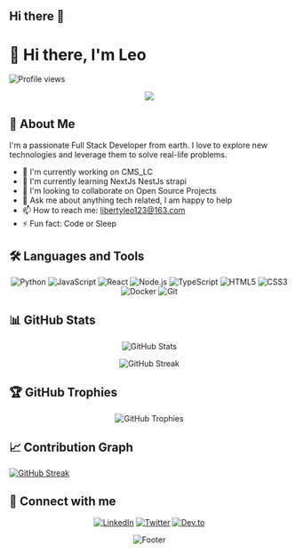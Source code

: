 ## Hi there 👋

# 👋 Hi there, I'm Leo

![Profile views](https://komarev.com/ghpvc/?username=yourusername&color=blueviolet)

<p align="center">
  <img src="https://readme-typing-svg.herokuapp.com?lines=Full+Stack+Developer;Open+Source+Enthusiast;Always+learning+new+things&center=true&width=380&height=45">
</p>

## 🚀 About Me

I'm a passionate Full Stack Developer from earth. I love to explore new technologies and leverage them to solve real-life problems.

- 🔭 I'm currently working on CMS_LC
- 🌱 I'm currently learning NextJs NestJs strapi
- 👯 I'm looking to collaborate on Open Source Projects
- 💬 Ask me about anything tech related, I am happy to help
- 📫 How to reach me: libertyleo123@163.com
- ⚡ Fun fact: Code or Sleep

## 🛠️ Languages and Tools

<p align="center">
  <img src="https://img.shields.io/badge/Python-3776AB?style=for-the-badge&logo=python&logoColor=white" alt="Python">
  <img src="https://img.shields.io/badge/JavaScript-F7DF1E?style=for-the-badge&logo=javascript&logoColor=black" alt="JavaScript">
  <img src="https://img.shields.io/badge/React-20232A?style=for-the-badge&logo=react&logoColor=61DAFB" alt="React">
  <img src="https://img.shields.io/badge/Node.js-43853D?style=for-the-badge&logo=node.js&logoColor=white" alt="Node.js">
  <img src="https://img.shields.io/badge/TypeScript-007ACC?style=for-the-badge&logo=typescript&logoColor=white" alt="TypeScript">
  <img src="https://img.shields.io/badge/HTML5-E34F26?style=for-the-badge&logo=html5&logoColor=white" alt="HTML5">
  <img src="https://img.shields.io/badge/CSS3-1572B6?style=for-the-badge&logo=css3&logoColor=white" alt="CSS3">
  <img src="https://img.shields.io/badge/Docker-2496ED?style=for-the-badge&logo=docker&logoColor=white" alt="Docker">
  <img src="https://img.shields.io/badge/Git-F05032?style=for-the-badge&logo=git&logoColor=white" alt="Git">
</p>

## 📊 GitHub Stats

<p align="center">
  <img src="https://github-readme-stats.vercel.app/api?username=Leohongyi&show_icons=true&theme=radical" alt="GitHub Stats" />
</p>

<p align="center">
  <img src="https://github-readme-streak-stats.herokuapp.com/?user=yourusername&theme=radical" alt="GitHub Streak" />
</p>

## 🏆 GitHub Trophies

<p align="center">
  <img src="https://github-profile-trophy.vercel.app/?username=Leohongyi&theme=darkhub&no-frame=true&margin-w=15" alt="GitHub Trophies" />
</p>

## 📈 Contribution Graph

[![GitHub Streak](https://github-readme-streak-stats.herokuapp.com/?user=Leohongyi)](https://git.io/streak-stats)

## 🤝 Connect with me

<p align="center">
  <a href="www.linkedin.com/in/hongyi-liu-629329a8"><img src="https://img.shields.io/badge/LinkedIn-0077B5?style=for-the-badge&logo=linkedin&logoColor=white" alt="LinkedIn"></a>
  <a href="https://x.com/Leo_code"><img src="https://img.shields.io/badge/Twitter-1DA1F2?style=for-the-badge&logo=twitter&logoColor=white" alt="Twitter"></a>
  <a href="https://dev.to/leo_hon_7e2b6d2daa7115653"><img src="https://img.shields.io/badge/dev.to-0A0A0A?style=for-the-badge&logo=dev.to&logoColor=white" alt="Dev.to"></a>
</p>

<p align="center">
  <img src="https://capsule-render.vercel.app/api?type=waving&color=gradient&height=100&section=footer" alt="Footer" />
</p>
